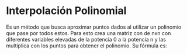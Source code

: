# Interpolación Polinomial
 
Es un método que busca aproximar puntos dados al utilizar un polinomio que pase por todos estos. Para esto crea una matriz con de nxn con diferentes variables elevadas de la potencia 0 a la potencia n y las multiplica con los puntos para obtener el polinomio. Su fórmula es:
<!--stackedit_data:
eyJoaXN0b3J5IjpbLTg5MDUwNzUyXX0=
-->